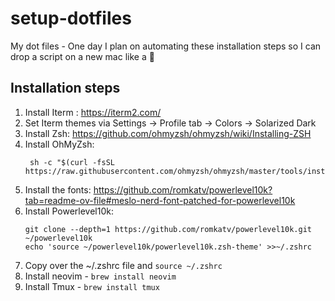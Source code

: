 # setup-dotfiles
My dot files - One day I plan on automating these installation steps so I can drop a script on a new mac like a 🥷


## Installation steps
1. Install Iterm : https://iterm2.com/
2. Set Iterm themes via Settings -> Profile tab -> Colors -> Solarized Dark
3. Install Zsh: https://github.com/ohmyzsh/ohmyzsh/wiki/Installing-ZSH
4. Install OhMyZsh: 
   ```
    sh -c "$(curl -fsSL https://raw.githubusercontent.com/ohmyzsh/ohmyzsh/master/tools/install.sh)"
    ```
5. Install the fonts: https://github.com/romkatv/powerlevel10k?tab=readme-ov-file#meslo-nerd-font-patched-for-powerlevel10k 
6. Install Powerlevel10k:
    ```
    git clone --depth=1 https://github.com/romkatv/powerlevel10k.git ~/powerlevel10k
    echo 'source ~/powerlevel10k/powerlevel10k.zsh-theme' >>~/.zshrc
    ```
7. Copy over the ~/.zshrc file and `source ~/.zshrc`
9.  Install neovim - `brew install neovim`
10. Install Tmux - `brew install tmux`
